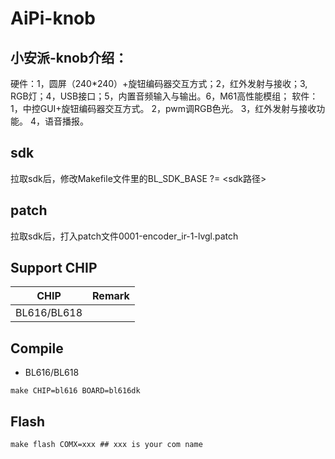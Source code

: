 # AiPi-knob
## 小安派-knob介绍：
硬件：1，圆屏（240*240）+旋钮编码器交互方式；2，红外发射与接收；3, RGB灯；4，USB接口；5，内置音频输入与输出。6，M61高性能模组；
软件：1，中控GUI+旋钮编码器交互方式。 2，pwm调RGB色光。 3，红外发射与接收功能。 4，语音播报。

## sdk
拉取sdk后，修改Makefile文件里的BL_SDK_BASE ?= <sdk路径>

## patch
拉取sdk后，打入patch文件0001-encoder_ir-1-lvgl.patch


## Support CHIP

|      CHIP        | Remark |
|:----------------:|:------:|
|BL616/BL618       |        |

## Compile

- BL616/BL618

```
make CHIP=bl616 BOARD=bl616dk
```

## Flash

```
make flash COMX=xxx ## xxx is your com name
```
